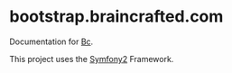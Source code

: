 bootstrap.braincrafted.com
==========================

Documentation for [Bc](https://github.com/braincrafted/bootstrap-bundle).

This project uses the [Symfony2](http://symfony.com) Framework.
